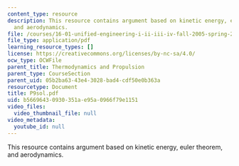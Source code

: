 ```yaml
---
content_type: resource
description: This resource contains argument based on kinetic energy, euler theorem,
  and aerodynamics.
file: /courses/16-01-unified-engineering-i-ii-iii-iv-fall-2005-spring-2006/b56696430930351ae95a0966f79e1151_P9sol.pdf
file_type: application/pdf
learning_resource_types: []
license: https://creativecommons.org/licenses/by-nc-sa/4.0/
ocw_type: OCWFile
parent_title: Thermodynamics and Propulsion
parent_type: CourseSection
parent_uid: 05b2ba63-43e4-3028-bad4-cdf50e0b363a
resourcetype: Document
title: P9sol.pdf
uid: b5669643-0930-351a-e95a-0966f79e1151
video_files:
  video_thumbnail_file: null
video_metadata:
  youtube_id: null
---
```

This resource contains argument based on kinetic energy, euler theorem, and aerodynamics.